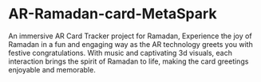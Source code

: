 # AR-Ramadan-card-MetaSpark
An immersive AR Card Tracker project for Ramadan, Experience the joy of Ramadan in a fun and engaging way as the AR technology greets you with festive congratulations. With music and captivating 3d visuals, each interaction brings the spirit of Ramadan to life, making the card greetings enjoyable and memorable.
